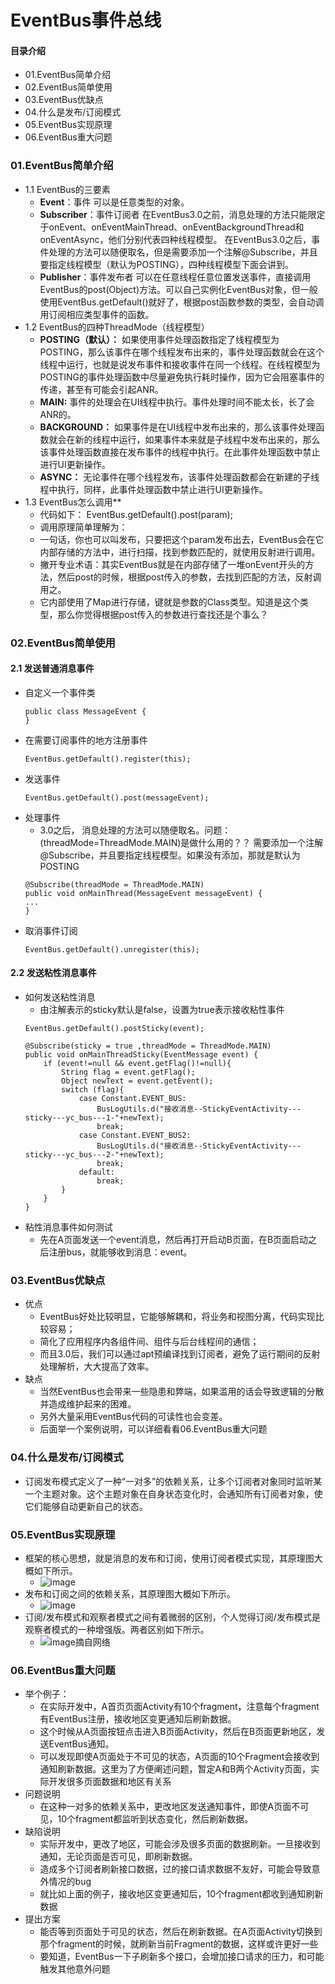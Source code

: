 # EventBus事件总线
#### 目录介绍
- 01.EventBus简单介绍
- 02.EventBus简单使用
- 03.EventBus优缺点
- 04.什么是发布/订阅模式
- 05.EventBus实现原理
- 06.EventBus重大问题




### 01.EventBus简单介绍
- 1.1 EventBus的三要素
   - **Event**：事件
   可以是任意类型的对象。
   - **Subscriber**：事件订阅者
   在EventBus3.0之前，消息处理的方法只能限定于onEvent、onEventMainThread、onEventBackgroundThread和onEventAsync，他们分别代表四种线程模型。
   在EventBus3.0之后，事件处理的方法可以随便取名，但是需要添加一个注解@Subscribe，并且要指定线程模型（默认为POSTING），四种线程模型下面会讲到。
   - **Publisher**：事件发布者
   可以在任意线程任意位置发送事件，直接调用EventBus的post(Object)方法。可以自己实例化EventBus对象，但一般使用EventBus.getDefault()就好了，根据post函数参数的类型，会自动调用订阅相应类型事件的函数。
- 1.2 EventBus的四种ThreadMode（线程模型）
   - **POSTING（默认）：**
   如果使用事件处理函数指定了线程模型为POSTING，那么该事件在哪个线程发布出来的，事件处理函数就会在这个线程中运行，也就是说发布事件和接收事件在同一个线程。在线程模型为POSTING的事件处理函数中尽量避免执行耗时操作，因为它会阻塞事件的传递，甚至有可能会引起ANR。
   - **MAIN:**
   事件的处理会在UI线程中执行。事件处理时间不能太长，长了会ANR的。
   - **BACKGROUND：**
   如果事件是在UI线程中发布出来的，那么该事件处理函数就会在新的线程中运行，如果事件本来就是子线程中发布出来的，那么该事件处理函数直接在发布事件的线程中执行。在此事件处理函数中禁止进行UI更新操作。
   - **ASYNC：**
   无论事件在哪个线程发布，该事件处理函数都会在新建的子线程中执行，同样，此事件处理函数中禁止进行UI更新操作。
- 1.3 EventBus怎么调用**
    - 代码如下： EventBus.getDefault().post(param);  
    - 调用原理简单理解为：
    - 一句话，你也可以叫发布，只要把这个param发布出去，EventBus会在它内部存储的方法中，进行扫描，找到参数匹配的，就使用反射进行调用。
    - 撇开专业术语：其实EventBus就是在内部存储了一堆onEvent开头的方法，然后post的时候，根据post传入的参数，去找到匹配的方法，反射调用之。
    - 它内部使用了Map进行存储，键就是参数的Class类型。知道是这个类型，那么你觉得根据post传入的参数进行查找还是个事么？



### 02.EventBus简单使用
#### 2.1 发送普通消息事件
- 自定义一个事件类
    ```
    public class MessageEvent {
    }
    ```
- 在需要订阅事件的地方注册事件
    ```
    EventBus.getDefault().register(this);
    ```
- 发送事件
    ```
    EventBus.getDefault().post(messageEvent);
    ```
- 处理事件
   - 3.0之后， 消息处理的方法可以随便取名。问题：(threadMode=ThreadMode.MAIN)是做什么用的？？
   需要添加一个注解@Subscribe，并且要指定线程模型。如果没有添加，那就是默认为POSTING
    ```
    @Subscribe(threadMode = ThreadMode.MAIN)
    public void onMainThread(MessageEvent messageEvent) {
    ...
    }
    ```
- 取消事件订阅
    ```
    EventBus.getDefault().unregister(this);
    ```


#### 2.2 发送粘性消息事件
- 如何发送粘性消息
    - 由注解表示的sticky默认是false，设置为true表示接收粘性事件
    ```
    EventBus.getDefault().postSticky(event);
    
    @Subscribe(sticky = true ,threadMode = ThreadMode.MAIN)
    public void onMainThreadSticky(EventMessage event) {
        if (event!=null && event.getFlag()!=null){
            String flag = event.getFlag();
            Object newText = event.getEvent();
            switch (flag){
                case Constant.EVENT_BUS:
                    BusLogUtils.d("接收消息--StickyEventActivity---sticky---yc_bus---1-"+newText);
                    break;
                case Constant.EVENT_BUS2:
                    BusLogUtils.d("接收消息--StickyEventActivity---sticky---yc_bus---2-"+newText);
                    break;
                default:
                    break;
            }
        }
    }
    ```
- 粘性消息事件如何测试
    - 先在A页面发送一个event消息，然后再打开启动B页面，在B页面启动之后注册bus，就能够收到消息：event。



### 03.EventBus优缺点
- 优点
    - EventBus好处比较明显，它能够解耦和，将业务和视图分离，代码实现比较容易；
    - 简化了应用程序内各组件间、组件与后台线程间的通信；
    - 而且3.0后，我们可以通过apt预编译找到订阅者，避免了运行期间的反射处理解析，大大提高了效率。
- 缺点
    - 当然EventBus也会带来一些隐患和弊端，如果滥用的话会导致逻辑的分散并造成维护起来的困难。
    - 另外大量采用EventBus代码的可读性也会变差。
    - 后面举一个案例说明，可以详细看看06.EventBus重大问题


### 04.什么是发布/订阅模式
- 订阅发布模式定义了一种“一对多”的依赖关系，让多个订阅者对象同时监听某一个主题对象。这个主题对象在自身状态变化时，会通知所有订阅者对象，使它们能够自动更新自己的状态。


### 05.EventBus实现原理
- 框架的核心思想，就是消息的发布和订阅，使用订阅者模式实现，其原理图大概如下所示。
    - ![image](https://github.com/yangchong211/YCLiveDataBus/blob/master/image/eventbus1.png)
- 发布和订阅之间的依赖关系，其原理图大概如下所示。
    - ![image](https://github.com/yangchong211/YCLiveDataBus/blob/master/image/eventbus2.png)
- 订阅/发布模式和观察者模式之间有着微弱的区别，个人觉得订阅/发布模式是观察者模式的一种增强版。两者区别如下所示。
    - ![image摘自网络](https://github.com/yangchong211/YCLiveDataBus/blob/master/image/eventbus3.png)



### 06.EventBus重大问题
- 举个例子：
    - 在实际开发中，A首页页面Activity有10个fragment，注意每个fragment有EventBus注册，接收地区变更通知后刷新数据。
    - 这个时候从A页面按钮点击进入B页面Activity，然后在B页面更新地区，发送EventBus通知。
    - 可以发现即使A页面处于不可见的状态，A页面的10个Fragment会接收到通知刷新数据。这里为了方便阐述问题，暂定A和B两个Activity页面，实际开发很多页面数据和地区有关系
- 问题说明
    - 在这种一对多的依赖关系中，更改地区发送通知事件，即使A页面不可见，10个fragment都监听到状态变化，然后刷新数据。
- 缺陷说明
    - 实际开发中，更改了地区，可能会涉及很多页面的数据刷新。一旦接收到通知，无论页面是否可见，即刷新数据。
    - 造成多个订阅者刷新接口数据，过的接口请求数据不友好，可能会导致意外情况的bug
    - 就比如上面的例子，接收地区变更通知后，10个fragment都收到通知刷新数据
- 提出方案
    - 能否等到页面处于可见的状态，然后在刷新数据。在A页面Activity切换到那个fragment的时候，就刷新当前Fragment的数据，这样或许更好一些
    - 要知道，EventBus一下子刷新多个接口，会增加接口请求的压力，和可能触发其他意外问题










